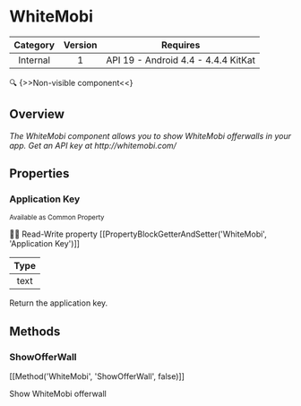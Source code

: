 # WhiteMobi

| Category | Version | Requires |
|:--------:|:-------:|:--------:|
|Internal|1|API 19 - Android 4.4 - 4.4.4 KitKat|

:mag: {>>Non-visible component<<}

## Overview

_The WhiteMobi component allows you to show WhiteMobi offerwalls in your app. Get an API key at http\://whitemobi.com/_

## Properties

### Application Key

<small>Available as Common Property</small>

:eyes::pencil: Read-Write property
[[PropertyBlockGetterAndSetter('WhiteMobi', 'Application Key')]]

| Type |
|:----:|
|text|

Return the application key.

## Methods

### ShowOfferWall



[[Method('WhiteMobi', 'ShowOfferWall', false)]]

Show WhiteMobi offerwall